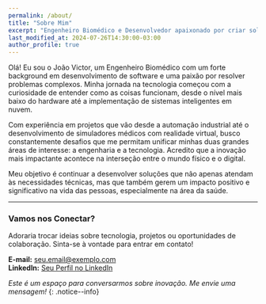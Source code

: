 ```yaml
---
permalink: /about/
title: "Sobre Mim"
excerpt: "Engenheiro Biomédico e Desenvolvedor apaixonado por criar soluções de ponta a ponta que unem hardware, software e inteligência artificial."
last_modified_at: 2024-07-26T14:30:00-03:00
author_profile: true
---
```


Olá! Eu sou o João Victor, um Engenheiro Biomédico com um forte background em desenvolvimento de software e uma paixão por resolver problemas complexos. Minha jornada na tecnologia começou com a curiosidade de entender como as coisas funcionam, desde o nível mais baixo do hardware até a implementação de sistemas inteligentes em nuvem.

Com experiência em projetos que vão desde a automação industrial até o desenvolvimento de simuladores médicos com realidade virtual, busco constantemente desafios que me permitam unificar minhas duas grandes áreas de interesse: a engenharia e a tecnologia. Acredito que a inovação mais impactante acontece na interseção entre o mundo físico e o digital.

Meu objetivo é continuar a desenvolver soluções que não apenas atendam às necessidades técnicas, mas que também gerem um impacto positivo e significativo na vida das pessoas, especialmente na área da saúde.

---

### Vamos nos Conectar?

Adoraria trocar ideias sobre tecnologia, projetos ou oportunidades de colaboração. Sinta-se à vontade para entrar em contato!

<i class="fas fa-envelope"></i> **E-mail:** [seu.email@exemplo.com](mailto:seu.email@exemplo.com)  
<i class="fab fa-linkedin"></i> **LinkedIn:** [Seu Perfil no LinkedIn](https://www.linkedin.com/in/seu-perfil)

*Este é um espaço para conversarmos sobre inovação. Me envie uma mensagem!*
{: .notice--info} 